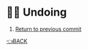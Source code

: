 # :man_facepalming: Undoing

1. [Return to previous commit](previous_commit.md)

[:point_left:BACK](./undoing.md)